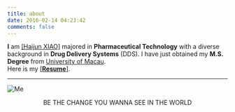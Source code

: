 ```yaml
---
title: about
date: 2016-02-14 04:23:42
comments: false
---
```

**I** am <a href="mailto:navyshaw@yaoo.com">[Haijun XIAO]</a> majored in **Pharmaceutical Technology** with a diverse background in **Drug Delivery Systems** (DDS). I have just obtained  my **M.S. Degree** from [University of Macau](http://www.umac.mo).  
Here is my [**[Resume](http://mute.ml/cv/)**].

---
![Me](/img/aboutme.jpg)
<center>BE THE CHANGE YOU WANNA SEE IN THE WORLD</center>
